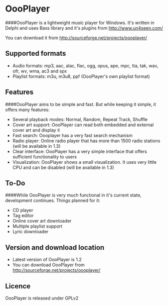 OooPlayer
=========

####OooPlayer is a lightweight music player for Windows. It's written in Delphi and uses Bass library and it's plugins from http://www.un4seen.com/

You can download it from http://sourceforge.net/projects/oooplayer/

Supported formats
--
* Audio formats: mp3, aac, alac, flac, ogg, opus, ape, mpc, tta, tak, wav, ofr, wv, wma, ac3 and spx
* Playlist formats: m3u, m3u8, ppf (OooPlayer's own playlist format)

Features
----
####OooPlayer aims to be simple and fast. But while keeping it simple, it offers many features:
* Several playback modes: Normal, Random, Repeat Track, Shuffle
* Cover art support: OooPlayer can read both embedded and external cover art and display it
* Fast search: Oooplayer has a very fast search mechanism
* Radio player: Online radio player that has more than 1500 radio stations (will be available in 1.3)
* Clear interface: OooPlayer has a very simple interface that offers sufficient functionality to users
* Visualization: OooPlayer shows a small visualization. It uses very little CPU and can be disabled (will be available in 1.3) 

To-Do
---
####While OooPlayer is very much functional in it's current state, development continues. Things planned for it:
* CD player
* Tag editor
* Online cover art downloader
* Multiple playlist support
* Lyric downloader

Version and download location
---
* Latest version of OooPlayer is 1.2
* You can download OooPlayer from http://sourceforge.net/projects/oooplayer/

Licence
---
OooPlayer is released under GPLv2